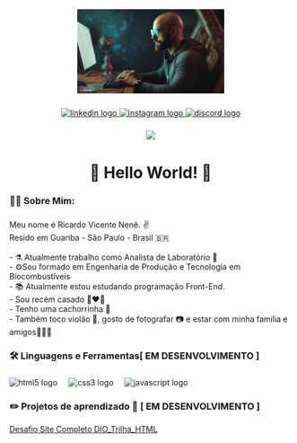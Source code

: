 <div align="center">
  <img height="150" src="https://github.com/Ricardo-Nene/Ricardo-Nene/blob/main/banner.jpg"  />
</div>

###

<div align="center">
  <a href="https://www.linkedin.com/in/ricardo-vicente-nen%C3%AA-329888172/" target="_blank">
    <img src="https://img.shields.io/static/v1?message=LinkedIn&logo=linkedin&label=&color=0077B5&logoColor=white&labelColor=&style=for-the-badge" height="25" alt="linkedin logo"  />
  </a>
  <a href="https://www.instagram.com/ricardovicentenene/" target="_blank">
    <img src="https://img.shields.io/static/v1?message=Instagram&logo=instagram&label=&color=E4405F&logoColor=white&labelColor=&style=for-the-badge" height="25" alt="instagram logo"  />
  </a>
  <a href="https://discord.com/channels/@1293359782215811095" target="_blank">
    <img src="https://img.shields.io/static/v1?message=Discord&logo=discord&label=&color=7289DA&logoColor=white&labelColor=&style=for-the-badge" height="25" alt="discord logo"  />
  </a>
</div>

###

<div align="center">
  <img src="https://visitor-badge.laobi.icu/badge?page_id=Ricardo-Nene.Ricardo-Nene&"  />
</div>

###

<h1 align="center">👋 Hello World! 🤘</h1>

###

<h3 align="left">👩‍💻  Sobre Mim:</h3>

###

<p align="left">Meu nome é Ricardo Vicente Nenê. ✌️<br> Resido em Guariba - São Paulo - Brasil 🇧🇷<br><br>- ⚗️ Atualmente trabalho como Analista de Laboratório 🧪 <br>- ⚙️Sou formado em Engenharia de Produção e Tecnologia em Biocombustíveis<br>- 📚 Atualmente estou estudando programação Front-End. <br>- Sou recém casado 👨‍❤️‍👨<br>- Tenho uma cachorrinha 🐶 <br>- Também toco violão 🎸, gosto de fotografar  📷 e estar com minha familia e amigos👨‍👩‍👦</p>

###

<h3 align="left">🛠 Linguagens e Ferramentas[ EM DESENVOLVIMENTO ]</h3>

###

<div align="left">
  <img src="https://cdn.jsdelivr.net/gh/devicons/devicon/icons/html5/html5-original.svg" height="40" alt="html5 logo"  />
  <img width="12" />
  <img src="https://cdn.jsdelivr.net/gh/devicons/devicon/icons/css3/css3-original.svg" height="40" alt="css3 logo"  />
  <img width="12" />
  <img src="https://cdn.jsdelivr.net/gh/devicons/devicon/icons/javascript/javascript-original.svg" height="40" alt="javascript logo"  />
</div>

###

<h3 align="left"> ✏️ Projetos de aprendizado 🧠 [ EM DESENVOLVIMENTO ]</h3>

[Desafio Site Completo DIO_Trilha_HTML](https://github.com/Ricardo-Nene/02_Desafio_DIO_Site_Completo_Clinica/tree/main)

###
